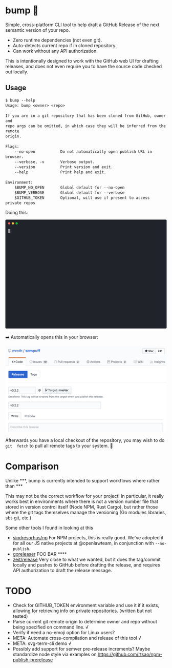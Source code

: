 # bump :sunflower:

Simple, cross-platform CLI tool to help draft a GitHub Release of the next
semantic version of your repo.

 * Zero runtime dependencies (not even git).
 * Auto-detects current repo if in cloned repository.
 * Can work without any API authorization.

This is intentionally designed to work with the GitHub web UI for drafting
releases, and does not even require you to have the source code checked out
locally.

## Usage

```
$ bump --help
Usage: bump <owner> <repo>

If you are in a git repository that has been cloned from GitHub, owner and
repo args can be omitted, in which case they will be inferred from the remote
origin.

Flags:
    --no-open           Do not automatically open publish URL in browser.
    --verbose, -v       Verbose output.
    --version           Print version and exit.
    --help              Print help and exit.

Environment:
    $BUMP_NO_OPEN       Global default for --no-open
    $BUMP_VERBOSE       Global default for --verbose
    $GITHUB_TOKEN       Optional, will use if present to access private repos
```

Doing this:

![animation](docs/demo.svg)

:arrow_right: Automatically opens this in your browser:

![release-page-ss](docs/release-draft.png)

Afterwards you have a local checkout of the repository, you may wish to do `git 
fetch` to pull all remote tags to your system. :eyes:

# Comparison

Unlike ***, bump is currently intended to support workflows where rather than ***

This may not be the correct workflow for your project! In particular, it really
works best in environments where there is not a version number file that stored
in version control itself (Node NPM, Rust Cargo), but rather those where the git
tags themselves manage the versioning (Go modules libraries, sbt-git, etc.)

Some other tools I found in looking at this

 * [sindresorhus/np] For NPM projects, this is really good. We've adopted it for all our JS native projects at @openlawteam, in conjunction with `--no-publish`.
 * [goreleaser] FOO BAR ****
 * [zeit/release] Very close to what we wanted, but it does the tag/commit locally and pushes to GitHub before drafting the release, and requires API authorization to draft the release message.

[sindresorhus/np]: https://github.com/sindresorhus/np
[goreleaser]: https://goreleaser.com
[zeit/release]: https://github.com/zeit/release

# TODO
- Check for GITHUB_TOKEN environment variable and use it if it exists, allowing
  for retrieving info on private repositories. (written but not tested)
- Parse current git remote origin to determine owner and repo without
  being specified on command line. √
- Verify if need a no-emoji option for Linux users?
- META: Automate cross-compilation and release of this tool √
- META: svg-term-cli demo √
- Possibly add support for semver pre-release increments? Maybe standardize node style via examples on https://github.com/rtsao/npm-publish-prerelease

